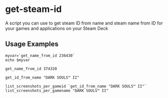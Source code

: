 # get-steam-id
A script you can use to get steam ID from name and steam name from ID for your games and applications on your Steam Deck

## Usage Examples
```
myvar=`get_name_from_id 236430`
echo $myvar

get_name_from_id 374320

get_id_from_name "DARK SOULS™ II"

list_screenshots_per_gameid `get_id_from_name "DARK SOULS™ II"`
list_screenshots_per_gamename "DARK SOULS™ II"
```
